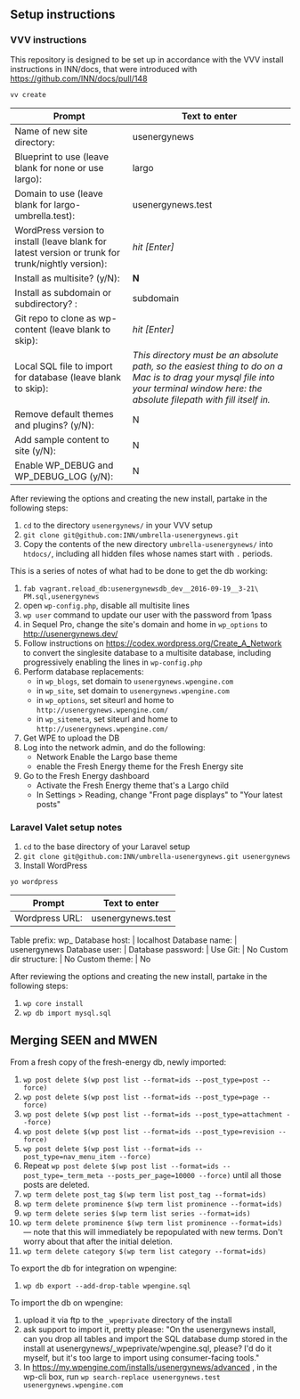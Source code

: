 ## Setup instructions

### VVV instructions

This repository is designed to be set up in accordance with the VVV install instructions in INN/docs, that were introduced with https://github.com/INN/docs/pull/148

```
vv create
```

Prompt | Text to enter 
------------ | -------------
Name of new site directory: | usenergynews
Blueprint to use (leave blank for none or use largo): | largo
Domain to use (leave blank for largo-umbrella.test): | usenergynews.test
WordPress version to install (leave blank for latest version or trunk for trunk/nightly version): | *hit [Enter]*
Install as multisite? (y/N): | **N**
Install as subdomain or subdirectory? : | subdomain
Git repo to clone as wp-content (leave blank to skip): | *hit [Enter]*
Local SQL file to import for database (leave blank to skip): | *This directory must be an absolute path, so the easiest thing to do on a Mac is to drag your mysql file into your terminal window here: the absolute filepath with fill itself in.*
Remove default themes and plugins? (y/N): | N
Add sample content to site (y/N): | N
Enable WP_DEBUG and WP_DEBUG_LOG (y/N): | N

After reviewing the options and creating the new install, partake in the following steps:

1. `cd` to the directory `usenergynews/` in your VVV setup
2. `git clone git@github.com:INN/umbrella-usenergynews.git`
3. Copy the contents of the new directory `umbrella-usenergynews/` into `htdocs/`, including all hidden files whose names start with `.` periods.

This is a series of notes of what had to be done to get the db working:

1. `fab vagrant.reload_db:usenergynewsdb_dev__2016-09-19__3-21\ PM.sql,usenergynews`
2. open `wp-config.php`, disable all multisite lines
3. `wp user` command to update our user with the password from 1pass
4. in Sequel Pro, change the site's domain and home in `wp_options` to http://usenergynews.dev/
4. Follow instructions on https://codex.wordpress.org/Create_A_Network to convert the singlesite database to a multisite database, including progressively enabling the lines in `wp-config.php`
5. Perform database replacements:
	- in `wp_blogs`, set domain to `usenergynews.wpengine.com`
	- in `wp_site`, set domain to `usenergynews.wpengine.com`
	- in `wp_options`, set siteurl and home to `http://usenergynews.wpengine.com/`
	- in `wp_sitemeta`, set siteurl and home to `http://usenergynews.wpengine.com/`
5. Get WPE to upload the DB
6. Log into the network admin, and do the following:
	- Network Enable the Largo base theme
	- enable the Fresh Energy theme for the Fresh Energy site
7. Go to the Fresh Energy dashboard
	- Activate the Fresh Energy theme that's a Largo child
	- In Settings > Reading, change "Front page displays" to "Your latest posts"


### Laravel Valet setup notes

1. `cd` to the base directory of your Laravel setup
2. `git clone git@github.com:INN/umbrella-usenergynews.git usenergynews`
3. Install WordPress

```
yo wordpress
```

Prompt | Text to enter
------- | ------------
Wordpress URL: | usenergynews.test
Table prefix: wp_
Database host: | localhost
Database name: | usenergynews
Database user: |
Database password: |
Use Git: | No
Custom dir structure: | No
Custom theme: | No

After reviewing the options and creating the new install, partake in the following steps:

1. `wp core install`
2. `wp db import mysql.sql`

## Merging SEEN and MWEN

From a fresh copy of the fresh-energy db, newly imported:

1. `wp post delete $(wp post list --format=ids --post_type=post --force)`
2. `wp post delete $(wp post list --format=ids --post_type=page --force)`
3. `wp post delete $(wp post list --format=ids --post_type=attachment --force)`
4. `wp post delete $(wp post list --format=ids --post_type=revision --force)`
5. `wp post delete $(wp post list --format=ids --post_type=nav_menu_item --force)`
6. Repeat `wp post delete $(wp post list --format=ids --post_type=_term_meta --posts_per_page=10000 --force)` until all those posts are deleted.
7. `wp term delete post_tag $(wp term list post_tag --format=ids)`
8. `wp term delete prominence $(wp term list prominence --format=ids)`
9. `wp term delete series $(wp term list series --format=ids)`
10. `wp term delete prominence $(wp term list prominence --format=ids)` &mdash; note that this will immediately be repopulated with new terms. Don't worry about that after the initial deletion.
11. `wp term delete category $(wp term list category --format=ids)`

To export the db for integration on wpengine:

1. `wp db export --add-drop-table wpengine.sql`

To import the db on wpengine:

1. upload it via ftp to the `_wpeprivate` directory of the install
2. ask support to import it, pretty please: "On the usenergynews install, can you drop all tables and import the SQL database dump stored in the install at usenergynews/_wpeprivate/wpengine.sql, please? I'd do it myself, but it's too large to import using consumer-facing tools."
3. In https://my.wpengine.com/installs/usenergynews/advanced , in the wp-cli box, run `wp search-replace usenergynews.test usenergynews.wpengine.com`

